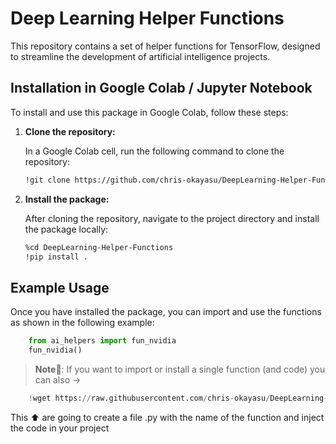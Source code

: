 # Deep Learning Helper Functions

This repository contains a set of helper functions for TensorFlow, designed to streamline the development of artificial intelligence projects.

## Installation in Google Colab / Jupyter Notebook

To install and use this package in Google Colab, follow these steps:

1. **Clone the repository:**

    In a Google Colab cell, run the following command to clone the repository:

   ```bash
   !git clone https://github.com/chris-okayasu/DeepLearning-Helper-Functions.git
   ```

2. **Install the package:**
   
   After cloning the repository, navigate to the project directory and install the package locally:
   
   ```bash
   %cd DeepLearning-Helper-Functions
   !pip install .
   ```
## Example Usage

Once you have installed the package, you can import and use the functions as shown in the following example:

```py
    from ai_helpers import fun_nvidia
    fun_nvidia()
```

> **Note**🔑: If you want to import or install a single function (and code) you can also ->

```py
    !wget https://raw.githubusercontent.com/chris-okayasu/DeepLearning-Helper-Functions/refs/heads/main/ai_helpers/visualize/fun_nvidia.py
```
This ⬆️ are going to create a file .py with the name of the function and inject the code in your project